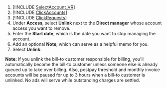 1. [!INCLUDE [SelectAccount_VR](./SelectAccount_VR.md)]
1. [!INCLUDE [ClickAccounts](./ClickAccounts.md)]
1. [!INCLUDE [ClickRequests](./ClickRequests.md)]
1. Under **Access**, select **Unlink** next to the **Direct manager** whose account access you want to remove.
1. Enter the **Start date**, which is the date you want to stop managing the account.
1. Add an optional **Note**, which can serve as a helpful memo for you.
1. Select **Unlink**.

**Note:** If you unlink the bill-to customer responsible for billing, you'll automatically become the bill-to customer unless someone else is already queued up to take over billing. Also, postpay threshold and monthly invoice accounts will be paused for up to 3 hours when a bill-to customer is unlinked. No ads will serve while outstanding charges are settled.


